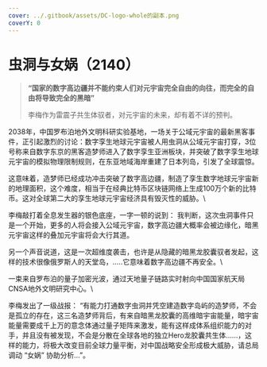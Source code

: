 ```yaml
---
cover: ../.gitbook/assets/DC-logo-whole的副本.png
coverY: 0
---
```


# 虫洞与女娲（2140）



> **“国家的数字高边疆并不能约束人们对元宇宙完全自由的向往，而完全的自由将导致完全的黑暗”**
>
> 李梅作为雷震子共生体驭者，对元宇宙的未来，却有着不详的预判。



2038年，中国罗布泊地外文明科研实验基地，一场关于公域元宇宙的最新黑客事件，正引起激烈的讨论：数字孪生地球元宇宙被人用虫洞从公域元宇宙打穿，3位号称来自数字东京的黑客造梦师进入了数字孪生亚洲板块，并突破了数字孪生地球元宇宙的模拟物理限制规则，在东亚地域海岸重建了日本列岛，引发了全球震惊。



这意味着，造梦师已经成功冲击突破了数字高边疆，制造了孪生数字地球元宇宙新的地理面积，这个难度，相当于在经典比特币区块链网络上生成100万个新的比特币。这对全球第二大的孪生地球元宇宙经济具有毁灭性的威胁。\


李梅敲打着全息发生器的银色底座，一字一顿的说到： 我判断，这次虫洞事件只是一个开始，更多的人将会接入公域元宇宙，数字高边疆大概率会被边缘化，暗黑元宇宙这样的叠加元宇宙将会大行其道。



另一个声音说道，这是一次超维度袭击，也许是从隐藏的暗黑龙胶囊驭者发起，这样的技术很像俄罗斯人的天堂岛，.....它意味着数字高边疆不再安全。\


一束来自罗布泊的量子加密光波，通过天地量子链路实时射向中国国家航天局CNSA地外文明研究中心。\


李梅发出了一级战报： “有能力打通数字虫洞并凭空建造数字岛屿的造梦师，不会是孤立的存在，这三名造梦师背后，有来自暗黑龙胶囊的高维暗宇宙能量，暗宇宙能量需要成千上万的意念体通过量子矩阵来激发，能有这样成体系组织能力的对手，并且没有被发现，不会是分散在全球各地的独立Hero龙胶囊共生体......，这样的能力，将极大改变目前全球力量平衡，对中国战略安全形成极大威胁，请总局调动 “女娲” 协助分析...”。
